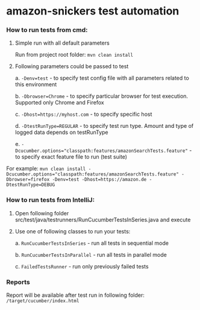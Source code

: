 # amazon-snickers test automation

### **How to run tests from cmd:**
1. Simple run with all default parameters 
   
   Run from project root folder: `mvn clean install`


2. Following parameters could be passed to test
        
    a. `-Denv=test` - to specify test config file with all parameters related to this environment
   
    b. `-Dbrowser=Chrome` - to specify particular browser for test execution. Supported only Chrome and Firefox
   
    c. `-Dhost=https://myhost.com` - to specify specific host

    d. `-DtestRunType=REGULAR` - to specify test run type. Amount and type of logged data depends on testRunType

    e. `-Dcucumber.options="classpath:features/amazonSearchTests.feature"` - to specify exact feature file to run (test suite)

For example:
`mvn clean install -Dcucumber.options="classpath:features/amazonSearchTests.feature" -Dbrowser=firefox -Denv=test -Dhost=https://amazon.de -DtestRunType=DEBUG`

### **How to run tests from IntelliJ:**

   1. Open following folder  src/test/java/testrunners/RunCucumberTestsInSeries.java and execute 

   2. Use one of following classes to run your tests:
      
      a. `RunCucumberTestsInSeries` - run all tests in sequential mode
      
      b. `RunCucumberTestsInParallel` - run all tests in parallel mode
      
      c. `FailedTestsRunner` - run only previously failed tests

### **Reports**

Report will be available after test run in following folder: `/target/cucumber/index.html`